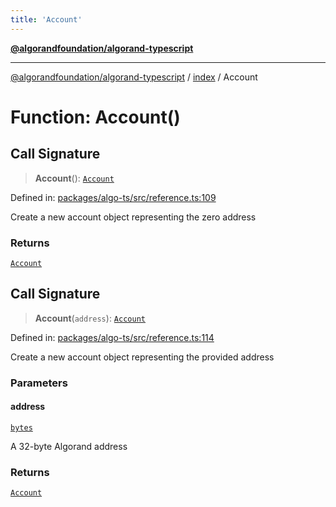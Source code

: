 ```yaml
---
title: 'Account'
---
```


[**@algorandfoundation/algorand-typescript**](../../README.md)

---

[@algorandfoundation/algorand-typescript](../../README.md) / [index](../README.md) / Account

# Function: Account()

## Call Signature

> **Account**(): [`Account`](../type-aliases/Account.md)

Defined in: [packages/algo-ts/src/reference.ts:109](https://github.com/algorandfoundation/puya-ts/blob/main/packages/algo-ts/src/reference.ts#L109)

Create a new account object representing the zero address

### Returns

[`Account`](../type-aliases/Account.md)

## Call Signature

> **Account**(`address`): [`Account`](../type-aliases/Account.md)

Defined in: [packages/algo-ts/src/reference.ts:114](https://github.com/algorandfoundation/puya-ts/blob/main/packages/algo-ts/src/reference.ts#L114)

Create a new account object representing the provided address

### Parameters

#### address

[`bytes`](../type-aliases/bytes.md)

A 32-byte Algorand address

### Returns

[`Account`](../type-aliases/Account.md)
